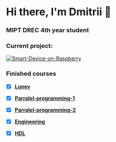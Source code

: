 # Hi there, I'm Dmitrii 👋
### MIPT DREC 4th year student

### Current project:
[![Smart-Device-on-Raspberry](https://img.shields.io/badge/Smart_Device_on_Raspberry-%2300ADD8.svg?style=for-the-badge&logoColor=white)](https://github.com/DmMkh/Smart-Device-on-Raspberry)

### Finished courses
- [X] [__Lunev__](https://github.com/DmMkh/MIPT-System-programming)

- [X] [__Parralel-programming-1__](https://github.com/DmMkh/Parallel)

- [X] [__Parralel-programming-2__](https://github.com/DmMkh/Parallel---2)

- [X] [__Engineering__](https://github.com/DmMkh/get)

- [X] [__HDL__](https://github.com/DmMkh/HDL)

<!--
**DmMkh/DmMkh** is a ✨ _special_ ✨ repository because its `README.md` (this file) appears on your GitHub profile.

Here are some ideas to get you started:

- 🔭 I’m currently working on ...
- 🌱 I’m currently learning ...
- 👯 I’m looking to collaborate on ...
- 🤔 I’m looking for help with ...
- 💬 Ask me about ...
- 📫 How to reach me: ...
- 😄 Pronouns: ...
- ⚡ Fun fact: ...
-->
